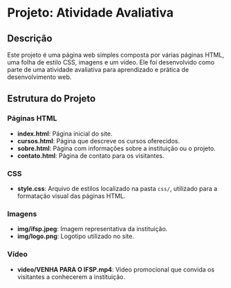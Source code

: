 # Projeto: Atividade Avaliativa

## Descrição
Este projeto é uma página web simples composta por várias páginas HTML, uma folha de estilo CSS, imagens e um vídeo. Ele foi desenvolvido como parte de uma atividade avaliativa para aprendizado e prática de desenvolvimento web.

## Estrutura do Projeto

### Páginas HTML
- **index.html**: Página inicial do site.
- **cursos.html**: Página que descreve os cursos oferecidos.
- **sobre.html**: Página com informações sobre a instituição ou o projeto.
- **contato.html**: Página de contato para os visitantes.

### CSS
- **style.css**: Arquivo de estilos localizado na pasta `css/`, utilizado para a formatação visual das páginas HTML.

### Imagens
- **img/ifsp.jpeg**: Imagem representativa da instituição.
- **img/logo.png**: Logotipo utilizado no site.

### Vídeo
- **video/VENHA PARA O IFSP.mp4**: Vídeo promocional que convida os visitantes a conhecerem a instituição.
